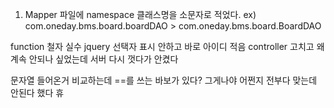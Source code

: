 1. Mapper 파일에 namespace 클래스명을 소문자로 적었다.
   ex) com.oneday.bms.board.boardDAO > com.oneday.bms.board.BoardDAO

function 철자 실수
jquery 선택자 표시 안하고 바로 아이디 적음
controller 고치고 왜 계속 안되나 싶었는데 서버 다시 껏다가 안켰다

문자열 들어온거 비교하는데 ==를 쓰는 바보가 있다? 그게나야
어쩐지 전부다 맞는데 안된다 했다 휴
